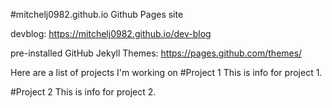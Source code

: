 #mitchelj0982.github.io
Github Pages site

devblog: https://mitchelj0982.github.io/dev-blog

pre-installed GitHub Jekyll Themes: https://pages.github.com/themes/

Here are a list of projects I'm working on
#Project 1
This is info for project 1.

#Project 2
This is info for  project 2.